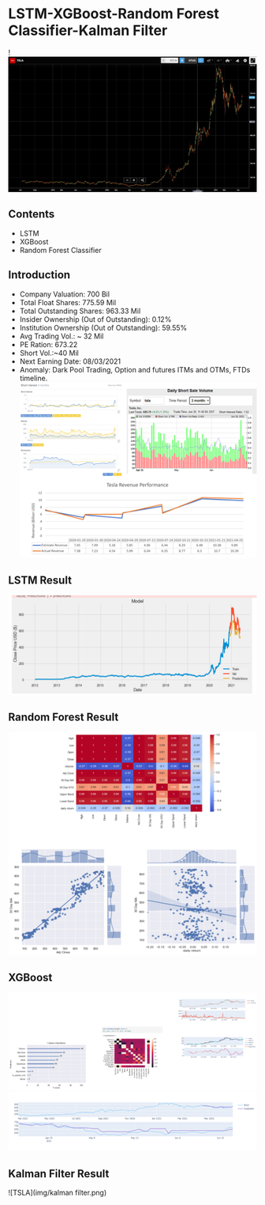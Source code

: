 # LSTM-XGBoost-Random Forest Classifier-Kalman Filter
!![TSLA](img/cover.png)
## Contents
- LSTM
- XGBoost
- Random Forest Classifier
## Introduction
- Company Valuation: 700 Bil
- Total Float Shares: 775.59 Mil
- Total Outstanding Shares: 963.33 Mil
- Insider Ownership (Out of Outstanding): 0.12%
- Institution Ownership (Out of Outstanding): 59.55%
- Avg Trading Vol.: ~ 32 Mil
- PE Ration: 673.22
- Short Vol.:~40 Mil
- Next Earning Date: 08/03/2021
- Anomaly: Dark Pool Trading, Option and futures ITMs and OTMs, FTDs timeline.
![TSLA](img/Picture2.png)


## LSTM Result
![TSLA](img/lstm.png)

## Random Forest Result
![TSLA](img/RMF.png)

## XGBoost
![TSLA](img/xgb-1.png)
![TSLA](img/xgb.png)

## Kalman Filter Result
![TSLA](img/kalman filter.png)
